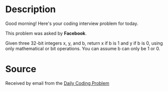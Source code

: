 # Description

Good morning! Here's your coding interview problem for today.

This problem was asked by **Facebook**.

Given three 32-bit integers x, y, and b, return x if b is 1 and y if b is 0, using only mathematical or bit operations. You can assume b can only be 1 or 0.

# Source

Received by email from the [Daily Coding Problem](https://www.dailycodingproblem.com)

